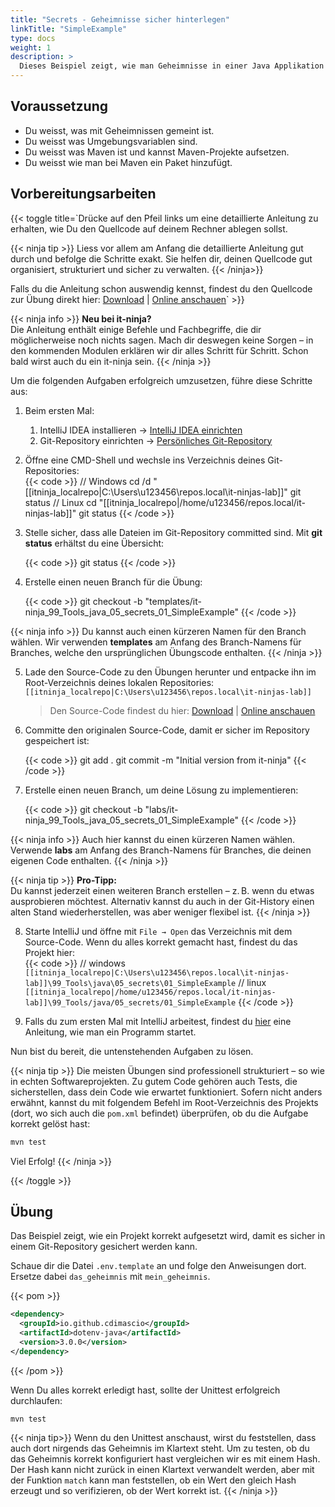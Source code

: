 ```yaml
---
title: "Secrets - Geheimnisse sicher hinterlegen"
linkTitle: "SimpleExample"
type: docs
weight: 1
description: >
  Dieses Beispiel zeigt, wie man Geheimnisse in einer Java Applikation sicher hinterlegen kann.
---
```


<!--suppress CheckEmptyScriptTag -->

## Voraussetzung

- Du weisst, was mit Geheimnissen gemeint ist.
- Du weisst was Umgebungsvariablen sind.
- Du weisst was Maven ist und kannst Maven-Projekte aufsetzen.
- Du weisst wie man bei Maven ein Paket hinzufügt.

## Vorbereitungsarbeiten

{{< toggle title=`Drücke auf den Pfeil links um eine detaillierte Anleitung zu erhalten, wie Du den Quellcode auf deinem
Rechner ablegen sollst.

{{< ninja tip >}}
Liess vor allem am Anfang die detaillierte Anleitung gut durch und befolge die Schritte
exakt. Sie helfen dir, deinen Quellcode gut organisiert, strukturiert und sicher zu verwalten.
{{< /ninja>}}

Falls du die Anleitung schon auswendig kennst, findest du den Quellcode zur Übung direkt hier:
[Download](./it-ninja_99_Tools_java_05_secrets_01_SimpleExample.zip) | [Online anschauen](./source/)` >}}

{{< ninja info >}}
**Neu bei it-ninja?**  
Die Anleitung enthält einige Befehle und Fachbegriffe, die dir möglicherweise noch nichts sagen. Mach dir deswegen
keine Sorgen – in den kommenden Modulen erklären wir dir alles Schritt für Schritt. Schon bald wirst auch du ein
it-ninja sein.
{{< /ninja >}}

Um die folgenden Aufgaben erfolgreich umzusetzen, führe diese Schritte aus:

1. Beim ersten Mal:

   1. IntelliJ IDEA installieren → [IntelliJ IDEA einrichten](/docs/99_tools/ide/intellij/01_installation/)
   2. Git-Repository einrichten → [Persönliches Git-Repository](/docs/99_tools/zusammenarbeit/source-repositories/personal-bitbucket/)

2. Öffne eine CMD-Shell und wechsle ins Verzeichnis deines Git-Repositories:  
   {{< code >}}
   // Windows
   cd /d "[[itninja_localrepo|C:\Users\u123456\repos.local\it-ninjas-lab]]"
   git status
   // Linux
   cd "[[itninja_localrepo|/home/u123456/repos.local/it-ninjas-lab]]"
   git status
   {{< /code >}}

3. Stelle sicher, dass alle Dateien im Git-Repository committed sind. Mit **git status** erhältst du eine Übersicht:

   {{< code >}}
   git status
   {{< /code >}}

4. Erstelle einen neuen Branch für die Übung:

   {{< code >}}
   git checkout -b "templates/it-ninja_99_Tools_java_05_secrets_01_SimpleExample"
   {{< /code >}}

{{< ninja info >}}
Du kannst auch einen kürzeren Namen für den Branch wählen. Wir verwenden **templates** am Anfang des Branch-Namens
für Branches, welche den ursprünglichen Übungscode enthalten.
{{< /ninja >}}

5. Lade den Source-Code zu den Übungen herunter und entpacke ihn im Root-Verzeichnis deines lokalen Repositories:  
   `[[itninja_localrepo|C:\Users\u123456\repos.local\it-ninjas-lab]]`

   > Den Source-Code findest du hier: [Download](./it-ninja_99_Tools_java_05_secrets_01_SimpleExample.zip) | [Online anschauen](./source/)

6. Committe den originalen Source-Code, damit er sicher im Repository gespeichert ist:

   {{< code >}}
   git add .
   git commit -m "Initial version from it-ninja"
   {{< /code >}}

7. Erstelle einen neuen Branch, um deine Lösung zu implementieren:

   {{< code >}}
   git checkout -b "labs/it-ninja_99_Tools_java_05_secrets_01_SimpleExample"
   {{< /code >}}

{{< ninja info >}}
Auch hier kannst du einen kürzeren Namen wählen. Verwende **labs** am Anfang des Branch-Namens für Branches, die
deinen eigenen Code enthalten.
{{< /ninja >}}

{{< ninja tip >}}
**Pro-Tipp:**  
Du kannst jederzeit einen weiteren Branch erstellen – z. B. wenn du etwas ausprobieren möchtest. Alternativ kannst
du auch in der Git-History einen alten Stand wiederherstellen, was aber weniger flexibel ist.
{{< /ninja >}}

8. Starte IntelliJ und öffne mit `File → Open` das Verzeichnis mit dem Source-Code. Wenn du alles korrekt gemacht
   hast, findest du das Projekt hier:  
   {{< code >}}
   // windows
   `[[itninja_localrepo|C:\Users\u123456\repos.local\it-ninjas-lab]]\99_Tools\java\05_secrets\01_SimpleExample`
   // linux
   `[[itninja_localrepo|/home/u123456/repos.local/it-ninjas-lab]]\99_Tools/java/05_secrets/01_SimpleExample`
   {{< /code >}}

9. Falls du zum ersten Mal mit IntelliJ arbeitest, findest du [hier](/docs/99_tools/ide/intellij/03_run-and-debug)
   eine Anleitung, wie man ein Programm startet.

Nun bist du bereit, die untenstehenden Aufgaben zu lösen.

{{< ninja tip >}}
Die meisten Übungen sind professionell strukturiert – so wie in echten Softwareprojekten. Zu gutem Code gehören auch
Tests, die sicherstellen, dass dein Code wie erwartet funktioniert. Sofern nicht anders erwähnt, kannst du mit
folgendem Befehl im Root-Verzeichnis des Projekts (dort, wo sich auch die `pom.xml` befindet) überprüfen, ob du die
Aufgabe korrekt gelöst hast:

```bash
mvn test
```

Viel Erfolg!
{{< /ninja >}}

{{< /toggle >}}

## Übung

Das Beispiel zeigt, wie ein Projekt korrekt aufgesetzt wird, damit es sicher in einem Git-Repository gesichert werden
kann.

Schaue dir die Datei `.env.template` an und folge den Anweisungen dort. Ersetze dabei `das_geheimnis` mit
`mein_geheimnis`.

{{< pom >}}

```xml
<dependency>
  <groupId>io.github.cdimascio</groupId>
  <artifactId>dotenv-java</artifactId>
  <version>3.0.0</version>
</dependency>
```

{{< /pom >}}

Wenn Du alles korrekt erledigt hast, sollte der Unittest erfolgreich durchlaufen:

```
mvn test
```

{{< ninja tip>}}
Wenn du den Unittest anschaust, wirst du feststellen, dass auch dort nirgends das Geheimnis im Klartext steht. Um zu
testen, ob du das Geheimnis korrekt konfiguriert hast vergleichen wir es mit einem Hash. Der Hash kann nicht zurück in
einen Klartext verwandelt werden, aber mit der Funktion `match` kann man feststellen, ob ein Wert den gleich Hash
erzeugt und so verifizieren, ob der Wert korrekt ist.
{{< /ninja >}}
